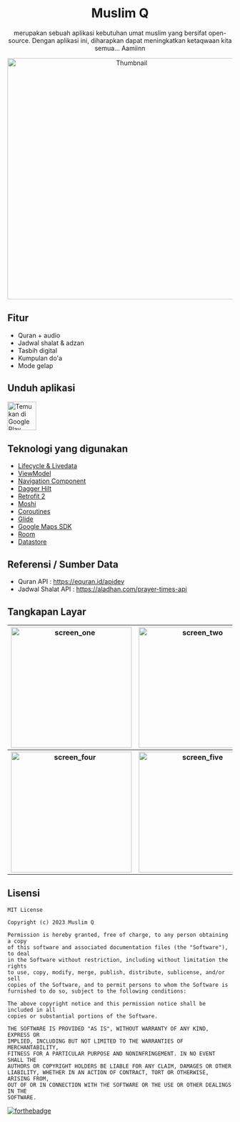 <div align="center">
  <h1>Muslim Q</h1>
  <p>merupakan sebuah aplikasi kebutuhan umat muslim yang bersifat open-source. Dengan aplikasi ini, diharapkan dapat meningkatkan ketaqwaan kita semua... Aamiinn</p>
  <img width="540" alt="Thumbnail" src="https://github.com/dapoi/Muslim-Q/assets/68842666/47a052fe-62b7-4afd-baa5-206af4f04a00">
</div>

## Fitur
- Quran + audio
- Jadwal shalat & adzan
- Tasbih digital
- Kumpulan do'a
- Mode gelap

## Unduh aplikasi
<a href='https://play.google.com/store/apps/details?id=com.prodev.muslimq&pcampaignid=pcampaignidMKT-Other-global-all-co-prtnr-py-PartBadge-Mar2515-1'><img alt='Temukan di Google Play' src='https://play.google.com/intl/id/badges/static/images/badges/id_badge_web_generic.png' height="64"/></a>

## Teknologi yang digunakan
- [Lifecycle & Livedata](https://developer.android.com/jetpack/androidx/releases/lifecycle)
- [ViewModel](https://developer.android.com/topic/libraries/architecture/viewmodel)
- [Navigation Component](https://developer.android.com/jetpack/androidx/releases/navigation)
- [Dagger Hilt](https://dagger.dev/hilt/)
- [Retrofit 2](https://square.github.io/retrofit/)
- [Moshi](https://github.com/square/moshi)
- [Coroutines](https://developer.android.com/kotlin/coroutines?gclsrc=aw.ds&gclid=CjwKCAiAnO2MBhApEiwA8q0HYSKx8VWo_WPkBPO0Oiku9QN_d0sbi6zHhntW8pD7ZsAjciGIp7_oyhoCjvgQAvD_BwE)
- [Glide](https://github.com/bumptech/glide)
- [Google Maps SDK](https://developers.google.com/maps/documentation)
- [Room](https://developer.android.com/training/data-storage/room)
- [Datastore](https://developer.android.com/topic/libraries/architecture/datastore)

## Referensi / Sumber Data
- Quran API : https://equran.id/apidev
- Jadwal Shalat API : https://aladhan.com/prayer-times-api

## Tangkapan Layar
<table style="width:100%">
  <tr>
    <th><img width="270" alt="screen_one" src="https://github.com/dapoi/Muslim-Q/assets/68842666/80e0b08a-a118-47f1-ab4e-687b65566350"></th>
    <th><img width="270" alt="screen_two" src="https://github.com/dapoi/Muslim-Q/assets/68842666/0ed19d5c-8bda-44bb-b369-29908278aaab"></th>
    <th><img width="270" alt="screen_three" src="https://github.com/dapoi/Muslim-Q/assets/68842666/6e990113-2a3a-40fd-8751-2d3b5ff0c48b"></th>
  </tr>
  <tr>
    <th><img width="270" alt="screen_four" src="https://github.com/dapoi/Muslim-Q/assets/68842666/a2794056-be99-41df-b277-1351ff420041"></th>
    <th><img width="270" alt="screen_five" src="https://github.com/dapoi/Muslim-Q/assets/68842666/c0cddc92-42b9-439b-85ac-b121b2bd2a88"></th>
    <th><img width="270" alt="screen_six" src="https://github.com/dapoi/Muslim-Q/assets/68842666/ded42d91-d55c-4104-8b68-502be769a124"></th>
  </tr>
</table>

## Lisensi
```
MIT License

Copyright (c) 2023 Muslim Q

Permission is hereby granted, free of charge, to any person obtaining a copy
of this software and associated documentation files (the "Software"), to deal
in the Software without restriction, including without limitation the rights
to use, copy, modify, merge, publish, distribute, sublicense, and/or sell
copies of the Software, and to permit persons to whom the Software is
furnished to do so, subject to the following conditions:

The above copyright notice and this permission notice shall be included in all
copies or substantial portions of the Software.

THE SOFTWARE IS PROVIDED "AS IS", WITHOUT WARRANTY OF ANY KIND, EXPRESS OR
IMPLIED, INCLUDING BUT NOT LIMITED TO THE WARRANTIES OF MERCHANTABILITY,
FITNESS FOR A PARTICULAR PURPOSE AND NONINFRINGEMENT. IN NO EVENT SHALL THE
AUTHORS OR COPYRIGHT HOLDERS BE LIABLE FOR ANY CLAIM, DAMAGES OR OTHER
LIABILITY, WHETHER IN AN ACTION OF CONTRACT, TORT OR OTHERWISE, ARISING FROM,
OUT OF OR IN CONNECTION WITH THE SOFTWARE OR THE USE OR OTHER DEALINGS IN THE
SOFTWARE.
```
[![forthebadge](https://forthebadge.com/images/badges/built-with-love.svg)](https://forthebadge.com)
